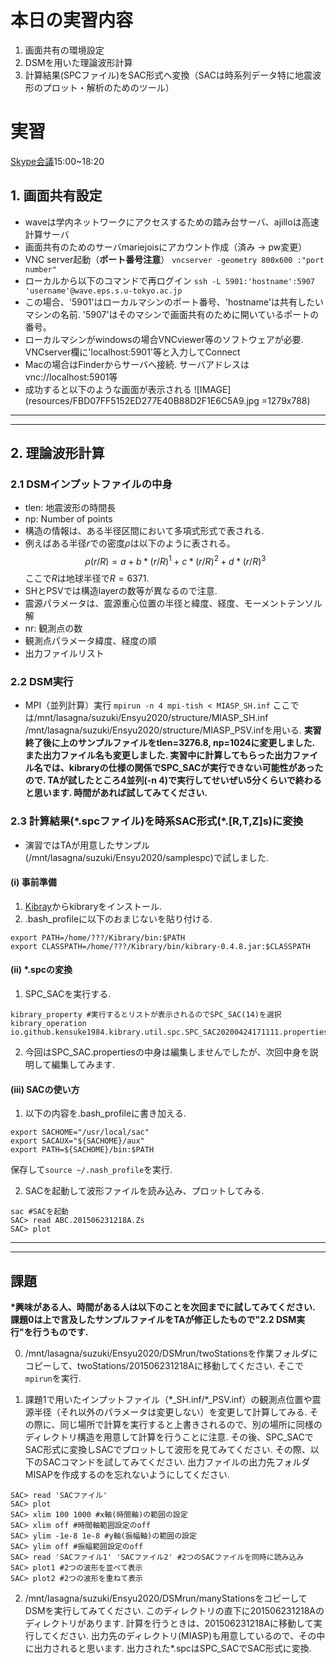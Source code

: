 # 本日の実習内容
1. 画面共有の環境設定
2. DSMを用いた理論波形計算
3. 計算結果(SPCファイル)をSAC形式へ変換（SACは時系列データ特に地震波形のプロット・解析のためのツール）

# 実習
[Skype会議](https://join.skype.com/YsHD0ReeJ1xa)15:00~18:20

## 1. 画面共有設定
- waveは学内ネットワークにアクセスするための踏み台サーバ、ajilloは高速計算サーバ
- 画面共有のためのサーバmariejoisにアカウント作成（済み &rarr; pw変更）
- VNC server起動（**ポート番号注意**）
  `vncserver -geometry 800x600 :"port number"`
- ローカルから以下のコマンドで再ログイン
  `ssh -L 5901:'hostname':5907 'username'@wave.eps.s.u-tokyo.ac.jp`
- この場合、'5901'はローカルマシンのポート番号、'hostname'は共有したいマシンの名前. '5907'はそのマシンで画面共有のために開いているポートの番号。
- ローカルマシンがwindowsの場合VNCviewer等のソフトウェアが必要. VNCserver欄に'localhost:5901'等と入力してConnect
- Macの場合はFinderからサーバへ接続. サーバアドレスはvnc://localhost:5901等
- 成功すると以下のような画面が表示される
![IMAGE](resources/FBD07FF5152ED277E40B88D2F1E6C5A9.jpg =1279x788)

---
---

## 2. 理論波形計算
### 2.1 DSMインプットファイルの中身
- tlen: 地震波形の時間長
- np: Number of points
- 構造の情報は、ある半径区間において多項式形式で表される.
- 例えばある半径$r$での密度$\rho$は以下のように表される。
  $$\rho(r/R) = a + b*(r/R)^1 + c*(r/R)^2 + d*(r/R)^3$$
  ここで$R$は地球半径で$R=6371$.
- SHとPSVでは構造layerの数等が異なるので注意.
- 震源パラメータは、震源重心位置の半径と緯度、経度、モーメントテンソル解
- nr: 観測点の数
- 観測点パラメータ緯度、経度の順
- 出力ファイルリスト



### 2.2 DSM実行
- MPI（並列計算）実行
``mpirun -n 4 mpi-tish < MIASP_SH.inf``
ここでは/mnt/lasagna/suzuki/Ensyu2020/structure/MIASP_SH.inf
/mnt/lasagna/suzuki/Ensyu2020/structure/MIASP_PSV.infを用いる.
**実習終了後に上のサンプルファイルをtlen=3276.8, np=1024に変更しました. また出力ファイル名も変更しました. 実習中に計算してもらった出力ファイル名では、kibraryの仕様の関係でSPC_SACが実行できない可能性があったので. TAが試したところ4並列(-n 4)で実行してせいぜい5分くらいで終わると思います. 時間があれば試してみてください.**


### 2.3 計算結果(\*.spcファイル)を時系SAC形式(\*.[R,T,Z]s)に変換
- 演習ではTAが用意したサンプル(/mnt/lasagna/suzuki/Ensyu2020/samplespc)で試しました.

#### (i) 事前準備
  1. [Kibray](https://github.com/kensuke1984/Kibrary)からkibraryをインストール.
  2. .bash_profileに以下のおまじないを貼り付ける.
```
export PATH=/home/???/Kibrary/bin:$PATH
export CLASSPATH=/home/???/Kibrary/bin/kibrary-0.4.8.jar:$CLASSPATH
```

#### (ii) \*.spcの変換
1. SPC_SACを実行する.
```
kibrary_property #実行するとリストが表示されるのでSPC_SAC(14)を選択
kibrary_operation io.github.kensuke1984.kibrary.util.spc.SPC_SAC20200424171111.properties
```
2. 今回はSPC_SAC.propertiesの中身は編集しませんでしたが、次回中身を説明して編集してみます.

#### (iii) SACの使い方
1. 以下の内容を.bash_profileに書き加える.

```
export SACHOME="/usr/local/sac"
export SACAUX="${SACHOME}/aux"
export PATH=${SACHOME}/bin:$PATH
```
保存して`source ~/.nash_profile`を実行.

2. SACを起動して波形ファイルを読み込み、プロットしてみる.
```
sac #SACを起動
SAC> read ABC.201506231218A.Zs
SAC> plot
```

---
---



## 課題
**\*興味がある人、時間がある人は以下のことを次回までに試してみてください. 課題0は上で言及したサンプルファイルをTAが修正したもので"2.2 DSM実行"を行うものです.**

0. /mnt/lasagna/suzuki/Ensyu2020/DSMrun/twoStationsを作業フォルダにコピーして、twoStations/201506231218Aに移動してください. そこで`mpirun`を実行.

1. 課題1で用いたインプットファイル（\*\_SH.inf/\*\_PSV.inf）の観測点位置や震源半径（それ以外のパラメータは変更しない）を変更して計算してみる. その際に、同じ場所で計算を実行すると上書きされるので、別の場所に同様のディレクトリ構造を用意して計算を行うことに注意. その後、SPC\_SACでSAC形式に変換しSACでプロットして波形を見てみてください.
その際、以下のSACコマンドを試してみてください. 出力ファイルの出力先フォルダMISAPを作成するのを忘れないようにしてください.
```
SAC> read 'SACファイル'
SAC> plot
SAC> xlim 100 1000 #x軸(時間軸)の範囲の設定
SAC> xlim off #時間軸範囲設定のoff
SAC> ylim -1e-8 1e-8 #y軸(振幅軸)の範囲の設定
SAC> ylim off #振幅範囲設定のoff
SAC> read 'SACファイル1' 'SACファイル2' #2つのSACファイルを同時に読み込み
SAC> plot1 #2つの波形を並べて表示
SAC> plot2 #2つの波形を重ねて表示
```

2. /mnt/lasagna/suzuki/Ensyu2020/DSMrun/manyStationsをコピーしてDSMを実行してみてください. このディレクトリの直下に201506231218Aのディレクトリがあります. 計算を行うときは、201506231218Aに移動して実行してください.  出力先のディレクトリ(MIASP)も用意しているので、その中に出力されると思います. 出力された*.spcはSPC_SACでSAC形式に変換.
